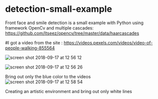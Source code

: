 # detection-small-example

Front face and smile detection is a small example with Python using  framework OpenCv and multiple cascades: https://github.com/Itseez/opencv/tree/master/data/haarcascades <br>

#I got a video from the site : https://videos.pexels.com/videos/video-of-people-walking-855564<br>

![screen shot 2018-09-17 at 12 56 12](https://user-images.githubusercontent.com/16709893/45617791-1e306800-ba7c-11e8-9114-549902c9886e.png)

![screen shot 2018-09-17 at 12 56 26](https://user-images.githubusercontent.com/16709893/45617826-37d1af80-ba7c-11e8-8362-13a10abd6e24.png)

Bring out only the blue color to the videos <br>
![screen shot 2018-09-17 at 12 58 54](https://user-images.githubusercontent.com/16709893/45617931-a878cc00-ba7c-11e8-966a-2eea1a31279b.png)

Creating an artistic environment and bring out only white lines <br>
